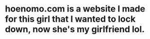 # hoenomo.com is a website I made for this girl that I wanted to lock down, now she's my girlfriend lol.
